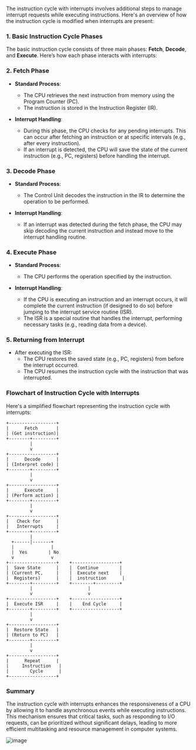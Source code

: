 The instruction cycle with interrupts involves additional steps to manage interrupt requests while executing instructions. Here's an overview of how the instruction cycle is modified when interrupts are present:

### 1. **Basic Instruction Cycle Phases**
The basic instruction cycle consists of three main phases: **Fetch**, **Decode**, and **Execute**. Here’s how each phase interacts with interrupts:

### 2. **Fetch Phase**
- **Standard Process**:
  - The CPU retrieves the next instruction from memory using the Program Counter (PC).
  - The instruction is stored in the Instruction Register (IR).

- **Interrupt Handling**:
  - During this phase, the CPU checks for any pending interrupts. This can occur after fetching an instruction or at specific intervals (e.g., after every instruction).
  - If an interrupt is detected, the CPU will save the state of the current instruction (e.g., PC, registers) before handling the interrupt.

### 3. **Decode Phase**
- **Standard Process**:
  - The Control Unit decodes the instruction in the IR to determine the operation to be performed.

- **Interrupt Handling**:
  - If an interrupt was detected during the fetch phase, the CPU may skip decoding the current instruction and instead move to the interrupt handling routine.

### 4. **Execute Phase**
- **Standard Process**:
  - The CPU performs the operation specified by the instruction.

- **Interrupt Handling**:
  - If the CPU is executing an instruction and an interrupt occurs, it will complete the current instruction (if designed to do so) before jumping to the interrupt service routine (ISR).
  - The ISR is a special routine that handles the interrupt, performing necessary tasks (e.g., reading data from a device).

### 5. **Returning from Interrupt**
- After executing the ISR:
  - The CPU restores the saved state (e.g., PC, registers) from before the interrupt occurred.
  - The CPU resumes the instruction cycle with the instruction that was interrupted.

### Flowchart of Instruction Cycle with Interrupts

Here's a simplified flowchart representing the instruction cycle with interrupts:

```
+------------------+
|      Fetch       |
| (Get instruction)|
+--------+---------+
         |
         v
+------------------+
|      Decode      |
| (Interpret code) |
+--------+---------+
         |
         v
+------------------+
|      Execute     |
| (Perform action) |
+--------+---------+
         |
         v
+------------------+
|   Check for      |
|   Interrupts     |
+--------+---------+
         |
  +------|-------+
  |              |
  |  Yes        | No
  v              v
+------------------+    +------------------+
|  Save State      |    |  Continue        |
| (Current PC,     |    |  Execute next    |
|  Registers)      |    |  instruction      |
+--------+---------+    +--------+---------+
         |                     |
         v                     v
+------------------+    +------------------+
|  Execute ISR     |    |    End Cycle     |
+--------+---------+    +------------------+
         |
         v
+------------------+
|  Restore State   |
| (Return to PC)   |
+--------+---------+
         |
         v
+------------------+
|      Repeat      |
|     Instruction   |
|        Cycle      |
+------------------+
```

### Summary
The instruction cycle with interrupts enhances the responsiveness of a CPU by allowing it to handle asynchronous events while executing instructions. This mechanism ensures that critical tasks, such as responding to I/O requests, can be prioritized without significant delays, leading to more efficient multitasking and resource management in computer systems.

![image](https://github.com/user-attachments/assets/98adcba1-423c-4534-91b4-6a7a5be48aee)
